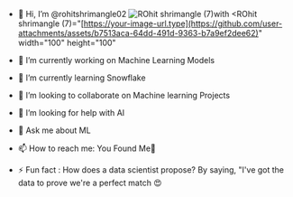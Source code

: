 - 👋 Hi, I’m @rohitshrimangle02 ![ROhit shrimangle (7)](https://github.com/user-attachments/assets/b7513aca-64dd-491d-9363-b7a9ef2dee62)with <ROhit shrimangle (7)="[https://your-image-url.type](https://github.com/user-attachments/assets/b7513aca-64dd-491d-9363-b7a9ef2dee62)" width="100" height="100"

- 🔭 I’m currently working on Machine Learning Models
- 🌱 I’m currently learning Snowflake
- 👯 I’m looking to collaborate on Machine learning Projects
- 🤔 I’m looking for help with AI
- 💬 Ask me about ML
- 📫 How to reach me: You Found Me🫡
- ⚡ Fun fact : How does a data scientist propose?
                By saying, "I've got the data to prove we're a perfect match 😍
